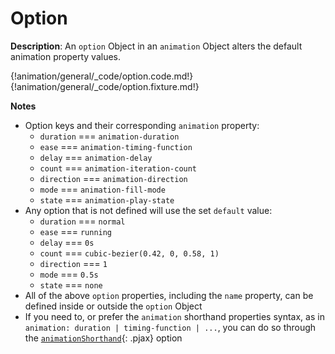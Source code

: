 # Option

__Description__: An `option` Object in an `animation` Object alters the default animation property values.

{!animation/general/_code/option.code.md!}
{!animation/general/_code/option.fixture.md!}

__Notes__

+ Option keys and their corresponding `animation` property:
    + `duration` <span data-nbsp="11"></span> === <span data-nbsp="3"></span> `animation-duration`
    + `ease` <span data-nbsp="44"></span> === <span data-nbsp="3"></span> `animation-timing-function`
    + `delay` <span data-nbsp="35"></span> === <span data-nbsp="3"></span> `animation-delay`
    + `count` <span data-nbsp="35"></span> === <span data-nbsp="3"></span> `animation-iteration-count`
    + `direction` <span data-nbsp="3"></span> === <span data-nbsp="3"></span> `animation-direction`
    + `mode` <span data-nbsp="44"></span> === <span data-nbsp="3"></span> `animation-fill-mode`
    + `state` <span data-nbsp="35"></span> === <span data-nbsp="3"></span> `animation-play-state`
+ Any option that is not defined will use the set `default` value:
    + `duration` <span data-nbsp="11"></span> === <span data-nbsp="3"></span> `normal`
    + `ease` <span data-nbsp="44"></span> === <span data-nbsp="3"></span> `running`
    + `delay` <span data-nbsp="35"></span> === <span data-nbsp="3"></span> `0s`
    + `count` <span data-nbsp="35"></span> === <span data-nbsp="3"></span> `cubic-bezier(0.42, 0, 0.58, 1)`
    + `direction` <span data-nbsp="3"></span> === <span data-nbsp="3"></span> `1`
    + `mode` <span data-nbsp="44"></span> === <span data-nbsp="3"></span> `0.5s`
    + `state` <span data-nbsp="35"></span> === <span data-nbsp="3"></span> `none`
+ All of the above `option` properties, including the `name` property, can be defined inside or outside the `option` Object
+ If you need to, or prefer the `animation` shorthand properties syntax, as in `animation: duration | timing-function | ...`, you can do so through the [`animationShorthand`](../animation/specific-option.md#shorthand-properties){: .pjax} option

<div class="cf"></div>
<div class="end"></div>

